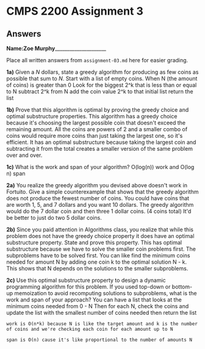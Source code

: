 # CMPS 2200 Assignment 3
## Answers

**Name:**__Zoe Murphy_______________________


Place all written answers from `assignment-03.md` here for easier grading.

**1a)** Given a $N$ dollars, state a greedy algorithm for producing
as few coins as possible that sum to $N$.
    Start with a list of empty coins. 
    When N (the amount of coins) is greater than 0
        Look for the biggest 2^k that is less than or equal to N
        subtract 2^k from N
        add the coin value 2^k to that initial list
    return the list

**1b)** Prove that this algorithm is optimal by proving the greedy
  choice and optimal substructure properties.
    This algorithm has a greedy choice because it's choosing the largest possible coin that doesn't exceed the remaining amount. All the coins are powers of 2 and a smaller combo of coins would require more coins than just taking the largest one, so it's efficient. 
    It has an optimal substructure because taking the largest coin and subtracting it from the total creates a smaller version of the same problem over and over. 

**1c)** What is the work and span of your algorithm?
    O(log(n)) work and O(log n) span

**2a)** You realize the greedy algorithm you devised above doesn't
  work in Fortuito. Give a simple counterexample that shows that the
  greedy algorithm does not produce the fewest number of coins.
    You could have coins that are worth 1, 5, and 7 dollars and you want 10 dollars. 
    The greedy algorithm would do the 7 dollar coin and then three 1 dollar coins. (4 coins total)
    It'd be better to just do two 5 dollar coins.

**2b)** Since you paid attention in Algorithms class, you realize that
  while this problem does not have the greedy choice property it does
  have an optimal substructure property. State and prove this
  property.
    This has optimal substructure because we have to solve the smaller coin problems first. The subproblems have to be solved first. 
    You can like find the minimum coins needed for amount N by adding one coin k to the optimal solution N - k. This shows that N depends on the solutions to the smaller subproblems. 

  **2c)** Use this optimal substructure property to design a
  dynamic programming algorithm for this problem. If you used top-down
  or bottom-up memoization to avoid recomputing solutions to
  subproblems, what is the work and span of your approach?
    You can have a list that looks at the minimum coins needed from 0 - N
    Then for each N, check the coins and update the list with the smallest number of coins needed
    then return the list

    work is O(n*k) because N is like the target amount and k is the number of coins and we're checking each coin for each amount up to N

    span is O(n) cause it's like proportional to the number of amounts N
